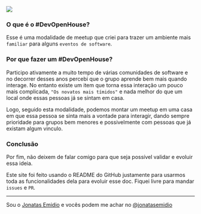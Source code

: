 <a href="#">
<img src="https://lh3.googleusercontent.com/D_xXAozAPP1cLXNVcHod1B3_Ams2zDgfa_HcpNUsP66e6H__YL8H2_2AzkPLyPdFOeNq-T0YQ3p_v94FxTQRQuW6VyJhkYX8JE2z-80HQL5dhSqmSTypkYRtaqq4nsHvK6_Vc971D4G5QU1ElphaZ09PPNzsWIxqK7qUUIiOqsdZ_czOXvcH6e36EwKGXZeVDBIFe5bHLxjhBz9g0WxQIsaO78KeaZ9f4RS_ChXe-n_sq6gIPoi8rClKsB6gxwORqdvpgNWyo2E9sdFBeWpvXwe7kxLOu_kfxoi49Goax9yuX2u0Bf-fg8OmSbZejP4_jSWy8pM3flg1eKW2dOaqVWL4uoSzaftXzyaDEH13SfgYqyMg3V8RKjr5108KlYHVkC0KG-RKseBtl-102CJ32fFlFIM5pC0RqP4q-3iH76hsSEFrZ7xqL3vV72EQvMPqN-UNXptBhqMBzBZU2KfwhIoBkL0Eo9DqCqyYRvoTzpJ-I-67X3ildTcJzn5YPvnS6obLhPf1Y4uDyQpIqRQXLHeJ4RiDlfDG0qq22QoZBu6JnWxI6AxZMzEor-5IkanyOVb_=w726-h229-no">
</a>

### O que é o #DevOpenHouse?
Esse é uma modalidade de meetup que criei para trazer um ambiente mais `familiar` para alguns `eventos de software`.

### Por que fazer um #DevOpenHouse?
Participo ativamente a muito tempo de várias comunidades de software e no decorrer desses anos percebi que o grupo aprende bem mais quando interage. No entanto existe um item que torna essa interação um pouco mais complicada, `"Os novatos mais tímidos"` e nada melhor do que um local onde essas pessoas já se sintam em casa. 

Logo, seguido esta modalidade, podemos montar um meetup em uma casa em que essa pessoa se sinta mais a vontade para interagir, dando sempre prioridade para grupos bem menores e possivelmente com pessoas que já existam algum vinculo.

### Conclusão
Por fim, não deixem de falar comigo para que seja possível validar e evoluir essa ideia.

Este site foi feito usando o README do GitHub justamente para usarmos toda as funcionalidades dela para evoluir esse doc.
Fiquei livre para mandar `issues` e `PR`.

***

Sou o [Jonatas Emidio](https://github.com/jonatasemidio) e vocês podem me achar no [@jonatasemidio](https://twitter.com/jonatasemidio)


